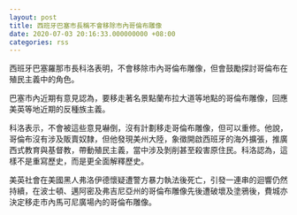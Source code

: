 ```yaml
---
layout: post
title: 西班牙巴塞市長稱不會移除市內哥倫布雕像
date: 2020-07-03 20:16:33.000000000 +08:00
categories: rss
---
```


西班牙巴塞羅那市長科洛表明，不會移除市內哥倫布雕像，但會鼓勵探討哥倫布在殖民主義中的角色。

巴塞市內近期有意見認為，要移走著名景點蘭布拉大道等地點的哥倫布雕像，回應美英等地近期的反種族主義。

科洛表示，不會被這些意見嚇倒，沒有計劃移走哥倫布雕像，但可以重修。他說，哥倫布沒有涉及販賣奴隸，但他發現美州大陸，象徵開啟西班牙的海外擴張，推廣西式教育與基督教，帶動殖民主義，當中涉及剝削甚至殺害原住民。科洛認為，這樣不是重寫歷史，而是更全面解釋歷史。

美英社會在美國黑人弗洛伊德懷疑遭警方暴力執法後死亡，引發一連串的迴響仍然持續，在波士頓、邁阿密及弗吉尼亞州的哥倫布雕像先後遭破壞及塗鴉後，費城亦決定移走市內馬可尼廣場內的哥倫布雕像。
